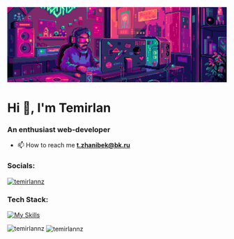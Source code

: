 <img src="https://raw.githubusercontent.com/temirlannz/temirlannz/master/banner.gif" alt="temirlannz Zhanibek Temirlan an enthusiast web-developer" />
<h1 align="left">Hi 👋, I'm Temirlan</h1>
<h3 align="left">An enthusiast web-developer</h3>

- 📫 How to reach me **t.zhanibek@bk.ru**

<h3 align="left">Socials:</h3>
<p align="left">
<a href="https://instagram.com/temirlannz" target="blank"><img align="center" src="https://raw.githubusercontent.com/rahuldkjain/github-profile-readme-generator/master/src/images/icons/Social/instagram.svg" alt="temirlannz" height="30" width="40" /></a>
</p>

<h3 align="left">Tech Stack:</h3>

[![My Skills](https://skillicons.dev/icons?i=js,html,css,ts,react,nextjs,nodejs,mongodb,mysql,postgres,prisma,tailwind,ps,figma)](https://skillicons.dev)

<p><img align="left" src="https://github-readme-stats.vercel.app/api/top-langs?username=temirlannz&show_icons=true&theme=dark&locale=en&layout=compact" alt="temirlannz" /></p>

<p>&nbsp;<img align="center" src="https://github-readme-stats.vercel.app/api?username=temirlannz&show_icons=true&theme=dark&locale=en" alt="temirlannz" /></p>
